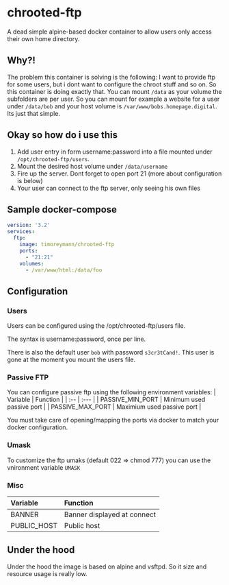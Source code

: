 chrooted-ftp
====

A dead simple alpine-based docker container to allow users only access their own home directory.

## Why?!

The problem this container is solving is the following:
I want to provide ftp for some users, but i dont want to configure the chroot stuff and so on. 
So this container is doing exactly that. You can mount `/data` as your volume the subfolders are per user. 
So you can mount for example a website for a user under `/data/bob` and your host volume is `/var/www/bobs.homepage.digital`. Its just that simple.


## Okay so how do i use this

1. Add  user entry in form username:password into a file mounted under `/opt/chrooted-ftp/users`.
2. Mount the desired host volume under `/data/username`
3. Fire up the server. Dont forget to open port 21 (more about configuration is below)
4. Your user can connect to the ftp server, only seeing his own files


## Sample docker-compose

```yaml
version: '3.2'
services:
  ftp:
    image: timoreymann/chrooted-ftp
    ports:
      - "21:21"
    volumes:
      - /var/www/html:/data/foo
```



## Configuration


### Users
Users can be configured using the /opt/chrooted-ftp/users file. 

The syntax is username:password, once per line.

There is also the default user `bob` with password `s3cr3tCand!`. This user is gone at the moment you mount the users file. 


### Passive FTP
You can configure passive ftp using the following environment variables:
| Variable          | Function                      |
| :--               | :---                          |
| PASSIVE_MIN_PORT  | Minimum used passive port     |
| PASSIVE_MAX_PORT  | Maximium used passive port    |

You must take care of opening/mapping the ports via docker to match your docker configuration.


### Umask
To customize the ftp umaks (default 022 => chmod 777) you can use the vnironment variable `UMASK`

### Misc
| Variable          | Function                      |
| :--               | :---                          |
| BANNER            | Banner displayed at connect   |
| PUBLIC_HOST       | Public host                   |
## Under the hood
Under the hood the image is based on alpine and vsftpd. So it size and resource usage is really low.
